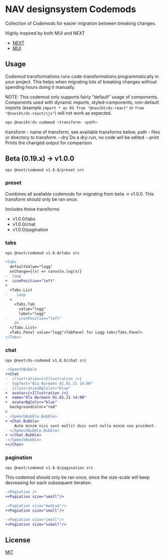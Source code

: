 # NAV designsystem Codemods

Collection of Codemods for easier migration between breaking changes.

Highly inspired by both MUI and NEXT

- [NEXT](https://nextjs.org/docs/advanced-features/codemods)
- [MUI](https://github.com/mui/material-ui/tree/master/packages/mui-codemod)

## Usage

Codemod transformations runs code-transformations programmatically in your project. This helps when migrating lots of breaking changes without spending hours doing it manually.

NOTE: This codemod only supports fairly "default" usage of components. Components used with dynamic imports, styled-components, non-default imports (example `import * as DS from "@navikt/ds-react"` or `from "@navikt/ds-react/cjs"`) will not work as expected.

```javascript
npx @navikt/ds-codemod <transform> <path>
```

transform - name of transform, see available transforms below.
path - files or directory to transform
--dry Do a dry-run, no code will be edited
--print Prints the changed output for comparison

## Beta (0.19.x) -> v1.0.0

`npx @next/codemod v1.0.0/preset src`

### preset

Combines all avaliable codemods for migrating from beta -> v1.0.0. This transform should only be ran once.

Includes these transforms

- v1.0.0/tabs
- v1.0.0/chat
- v1.0.0/pagination

### tabs

`npx @next/codemod v1.0.0/tabs src`

```diff
<Tabs
  defaultValue="logg"
  onChange={(x) => console.log(x)}
-  loop
+  iconPosition="left"
>
  <Tabs.List
-    loop
  >
    <Tabs.Tab
      value="logg"
      label="logg"
-     iconPosition="left"
    />
  </Tabs.List>
  <Tabs.Panel value="logg">TabPanel for Logg-tab</Tabs.Panel>
</Tabs>
```

### chat

`npx @next/ds-codemod v1.0.0/chat src`

```diff
-<SpeechBubble
+<Chat
-  illustration={<Illustration />}
-  topText="Ola Normann 01.01.21 14:00"
-  illustrationBgColor="blue"
+  avatar={<Illustration />}
+  name="Ola Normann 01.01.21 14:00"
+  avatarBgColor="blue"
  backgroundColor="red"
>
- <SpeechBubble.Bubble>
+ <Chat.Bubble>
    Aute minim nisi sunt mollit duis sunt nulla minim non proident.
- </SpeechBubble.Bubble>
+ </Chat.Bubble>
-</SpeechBubble>
+</Chat>
```

### pagination

`npx @next/codemod v1.0.0/pagination src`

This codemod should only be ran once, since the size-scale will keep decreasing for each subsequent iteration.

```diff
-<Pagiation />
+<Pagiation size="small"/>

-<Pagiation size="medium"/>
+<Pagiation size="small"/>

-<Pagiation size="small"/>
+<Pagiation size="xsmall"/>
```

## License

[MIT](https://github.com/navikt/Designsystemet/blob/master/LICENCE)
